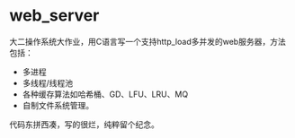 # web_server

大二操作系统大作业，用C语言写一个支持http_load多并发的web服务器，方法包括：
- 多进程
- 多线程/线程池
- 各种缓存算法如哈希桶、GD、LFU、LRU、MQ
- 自制文件系统管理。
 
代码东拼西凑，写的很烂，纯粹留个纪念。

